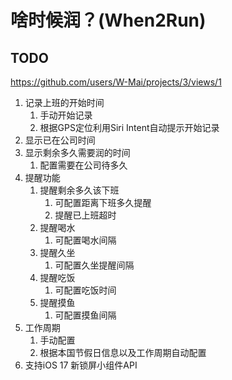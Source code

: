 #  啥时候润？(When2Run)

## TODO 

https://github.com/users/W-Mai/projects/3/views/1

1. 记录上班的开始时间
    1. 手动开始记录
    2. 根据GPS定位利用Siri Intent自动提示开始记录
2. 显示已在公司时间
3. 显示剩余多久需要润的时间
    1. 配置需要在公司待多久
4. 提醒功能
    1. 提醒剩余多久该下班
        1. 可配置距离下班多久提醒
        2. 提醒已上班超时
    2. 提醒喝水
        1. 可配置喝水间隔
    3. 提醒久坐
        1. 可配置久坐提醒间隔
    4. 提醒吃饭
        1. 可配置吃饭时间
    5. 提醒摸鱼
        1. 可配置摸鱼间隔
5. 工作周期
    1. 手动配置
    2. 根据本国节假日信息以及工作周期自动配置
6. 支持iOS 17 新锁屏小组件API
